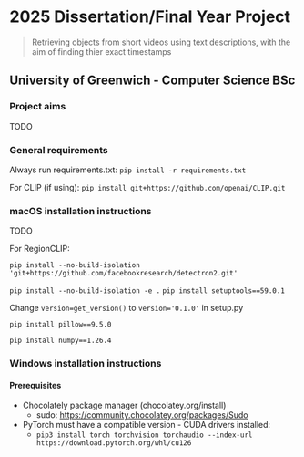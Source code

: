 # 2025 Dissertation/Final Year Project
> Retrieving objects from short videos using text descriptions, with the aim of finding thier exact timestamps
## University of Greenwich - Computer Science BSc
### Project aims
TODO

### General requirements
Always run requirements.txt: `pip install -r requirements.txt`

For CLIP (if using): `pip install git+https://github.com/openai/CLIP.git`

### macOS installation instructions
TODO

For RegionCLIP:

```pip install --no-build-isolation 'git+https://github.com/facebookresearch/detectron2.git'```

```pip install --no-build-isolation -e .```
```pip install setuptools==59.0.1```

Change ```version=get_version()``` to ```version='0.1.0'``` in setup.py

```pip install pillow==9.5.0```

```pip install numpy==1.26.4```

### Windows installation instructions
#### Prerequisites
 - Chocolately package manager (chocolatey.org/install)
    - sudo: https://community.chocolatey.org/packages/Sudo
 - PyTorch must have a compatible version - CUDA drivers installed:
    - `pip3 install torch torchvision torchaudio --index-url https://download.pytorch.org/whl/cu126`
